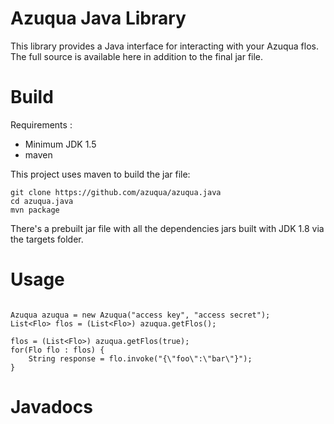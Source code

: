 Azuqua Java Library
===================

This library provides a Java interface for interacting with your Azuqua flos. The full source is available here in addition to the final jar file.

Build
=====

Requirements :
 
* Minimum JDK 1.5
* maven

This project uses maven to build the jar file:
 	
```
git clone https://github.com/azuqua/azuqua.java
cd azuqua.java
mvn package
```

There's a prebuilt jar file with all the dependencies jars built with JDK 1.8 via the targets folder.


Usage
=====

```

Azuqua azuqua = new Azuqua("access key", "access secret");
List<Flo> flos = (List<Flo>) azuqua.getFlos();

flos = (List<Flo>) azuqua.getFlos(true);		
for(Flo flo : flos) {
	String response = flo.invoke("{\"foo\":\"bar\"}");
}

```

Javadocs 
========



